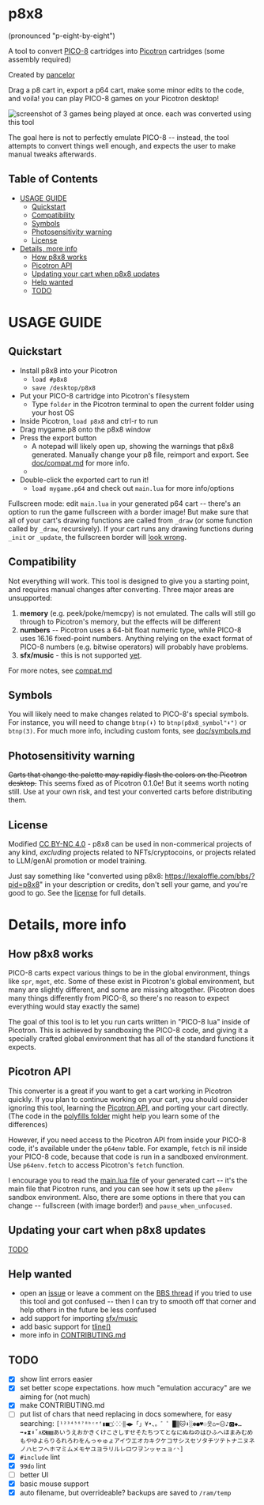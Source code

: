 # p8x8

(pronounced "p-eight-by-eight")

A tool to convert [PICO-8](https://www.lexaloffle.com/pico-8.php) cartridges into [Picotron](https://www.lexaloffle.com/picotron.php) cartridges (some assembly required)

Created by [pancelor](https://pancelor.com/website2022-12)

Drag a p8 cart in, export a p64 cart, make some minor edits to the code, and voila! you can play PICO-8 games on your Picotron desktop!

![screenshot of 3 games being played at once. each was converted using this tool](https://github.com/pancelor/p8x8/assets/11308928/e3f6ae5e-24e3-4a98-a6c2-9aa8086ce299)

The goal here is not to perfectly emulate PICO-8 -- instead, the tool attempts to convert things well enough, and expects the user to make manual tweaks afterwards.

## Table of Contents
<!-- https://github.com/derlin/bitdowntoc -->
- [USAGE GUIDE](#usage-guide)
  - [Quickstart](#quickstart)
  - [Compatibility](#compatibility)
  - [Symbols](#symbols)
  - [Photosensitivity warning](#photosensitivity-warning)
  - [License](#license)
- [Details, more info](#details-more-info)
  - [How p8x8 works](#how-p8x8-works)
  - [Picotron API](#picotron-api)
  - [Updating your cart when p8x8 updates](#updating-your-cart-when-p8x8-updates)
  - [Help wanted](#help-wanted)
  - [TODO](#todo)



# USAGE GUIDE

## Quickstart

- Install p8x8 into your Picotron
	- `load #p8x8`
	- `save /desktop/p8x8`
- Put your PICO-8 cartridge into Picotron's filesystem
	- Type `folder` in the Picotron terminal to open the current folder using your host OS
- Inside Picotron, `load p8x8` and ctrl-r to run
- Drag mygame.p8 onto the p8x8 window
- Press the export button
	- A notepad will likely open up, showing the warnings that p8x8 generated. Manually change your p8 file, reimport and export. See [doc/compat.md](./doc/compat.md) for more info.
	- 
- Double-click the exported cart to run it!
	- `load mygame.p64` and check out `main.lua` for more info/options

Fullscreen mode: edit `main.lua` in your generated p64 cart -- there's an option to run the game fullscreen with a border image! But make sure that all of your cart's drawing functions are called from `_draw` (or some function called by `_draw`, recursively). If your cart runs any drawing functions during `_init` or `_update`, the fullscreen border will [look wrong](https://github.com/pancelor/p8x8/issues/9).

## Compatibility

Not everything will work. This tool is designed to give you a starting point, and requires manual changes after converting. Three major areas are unsupported:
1. **memory** (e.g. peek/poke/memcpy) is not emulated. The calls will still go through to Picotron's memory, but the effects will be different
2. **numbers** -- Picotron uses a 64-bit float numeric type, while PICO-8 uses 16.16 fixed-point numbers. Anything relying on the exact format of PICO-8 numbers (e.g. bitwise operators) will probably have problems.
3. **sfx/music** - this is not supported [yet](https://github.com/pancelor/p8x8/issues/5).

For more notes, see [compat.md](./doc/compat.md)

## Symbols

You will likely need to make changes related to PICO-8's special symbols. For instance, you will need to change `btnp(⬇️)` to `btnp(p8x8_symbol"⬇️")` or `btnp(3)`. For much more info, including custom fonts, see [doc/symbols.md](./doc/symbols.md)

## Photosensitivity warning

~~Carts that change the palette may rapidly flash the colors on the Picotron desktop.~~ This seems fixed as of Picotron 0.1.0e! But it seems worth noting still. Use at your own risk, and test your converted carts before distributing them.

## License

Modified [CC BY-NC 4.0](https://creativecommons.org/licenses/by-nc/4.0/) - p8x8 can be used in non-commerical projects of any kind, *excluding* projects related to NFTs/cryptocoins, or projects related to LLM/genAI promotion or model training.

Just say something like "converted using p8x8: https://lexaloffle.com/bbs/?pid=p8x8" in your description or credits, don't sell your game, and you're good to go. See the [license](https://creativecommons.org/licenses/by-nc/4.0/) for full details.



# Details, more info

## How p8x8 works

PICO-8 carts expect various things to be in the global environment, things like `spr`, `mget`, etc. Some of these exist in Picotron's global environment, but many are slightly different, and some are missing altogether. (Picotron does many things differently from PICO-8, so there's no reason to expect everything would stay exactly the same)

The goal of this tool is to let you run carts written in "PICO-8 lua" inside of Picotron. This is achieved by sandboxing the PICO-8 code, and giving it a specially crafted global environment that has all of the standard functions it expects.

## Picotron API

This converter is a great if you want to get a cart working in Picotron quickly. If you plan to continue working on your cart, you should consider ignoring this tool, learning the [Picotron API](https://www.lexaloffle.com/picotron.php?page=faq), and porting your cart directly. (The code in the [polyfills folder](./baked/polyfill) might help you learn some of the differences)

However, if you need access to the Picotron API from inside your PICO-8 code, it's available under the `p64env` table. For example, `fetch` is nil inside your PICO-8 code, because that code is run in a sandboxed environment. Use `p64env.fetch` to access Picotron's `fetch` function.

I encourage you to read the [main.lua file](./baked/main.lua) of your generated cart -- it's the main file that Picotron runs, and you can see how it sets up the `p8env` sandbox environment. Also, there are some options in there that you can change -- fullscreen (with image border!) and `pause_when_unfocused`.

## Updating your cart when p8x8 updates

[TODO](https://github.com/pancelor/p8x8/issues/10)

## Help wanted
- open an [issue](https://github.com/pancelor/p8x8/issues) or leave a comment on the [BBS thread](https://www.lexaloffle.com/bbs/?pid=p8x8#p) if you tried to use this tool and got confused -- then I can try to smooth off that corner and help others in the future be less confused
- add support for importing [sfx/music](https://github.com/pancelor/p8x8/issues/5)
- add basic support for [tline()](https://github.com/pancelor/p8x8/issues/8)
- more info in [CONTRIBUTING.md](./CONTRIBUTING.md)

## TODO
- [x] show lint errors easier
- [x] set better scope expectations. how much "emulation accuracy" are we aiming for (not much)
- [x] make CONTRIBUTING.md
- [ ] put list of chars that need replacing in docs somewhere, for easy searching: `[¹²³⁴⁵⁶⁷⁸ᵇᶜᵉᶠ▮■□⁙⁘‖◀▶「」¥•、。゛゜█▒🐱⬇️░✽●♥☉웃⌂⬅️😐♪🅾️◆…➡️★⧗⬆️ˇ∧❎▤▥あいうえおかきくけこさしすせそたちつてとなにぬねのはひふへほまみむめもやゆよらりるれろわをんっゃゅょアイウエオカキクケコサシスセソタチツテトナニヌネノハヒフヘホマミムメモヤユヨラリルレロワヲンッャュョ◜◝]`
- [x] `#include` lint
- [x] `99do` lint
- [ ] better UI
- [x] basic mouse support
- [x] auto filename, but overrideable? backups are saved to `/ram/temp`
